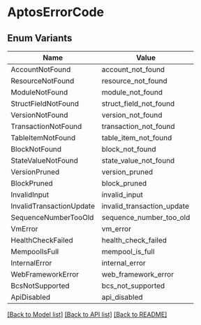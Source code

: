# AptosErrorCode

## Enum Variants

| Name | Value |
|---- | -----|
| AccountNotFound | account_not_found |
| ResourceNotFound | resource_not_found |
| ModuleNotFound | module_not_found |
| StructFieldNotFound | struct_field_not_found |
| VersionNotFound | version_not_found |
| TransactionNotFound | transaction_not_found |
| TableItemNotFound | table_item_not_found |
| BlockNotFound | block_not_found |
| StateValueNotFound | state_value_not_found |
| VersionPruned | version_pruned |
| BlockPruned | block_pruned |
| InvalidInput | invalid_input |
| InvalidTransactionUpdate | invalid_transaction_update |
| SequenceNumberTooOld | sequence_number_too_old |
| VmError | vm_error |
| HealthCheckFailed | health_check_failed |
| MempoolIsFull | mempool_is_full |
| InternalError | internal_error |
| WebFrameworkError | web_framework_error |
| BcsNotSupported | bcs_not_supported |
| ApiDisabled | api_disabled |


[[Back to Model list]](../README.md#documentation-for-models) [[Back to API list]](../README.md#documentation-for-api-endpoints) [[Back to README]](../README.md)


